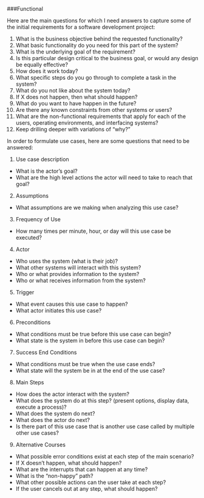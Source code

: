###Functional

Here are the main questions for which I need answers to capture some of the initial requirements for a software development project:

1. What is the business objective behind the requested functionality?
2. What basic functionality do you need for this part of the system?
3. What is the underlying goal of the requirement?
4. Is this particular design critical to the business goal, or would any design be equally effective?
5. How does it work today?
6. What specific steps do you go through to complete a task in the system?
7. What do you not like about the system today?
8. If X does not happen, then what should happen?
9. What do you want to have happen in the future?
10. Are there any known constraints from other systems or users?
11. What are the non-functional requirements that apply for each of the users, operating environments, and interfacing systems?
12. Keep drilling deeper with variations of “why?”

In order to formulate use cases, here are some questions that need to be answered:

1. Use case description
  * What is the actor’s goal?
  * What are the high level actions the actor will need to take to reach that goal?

2. Assumptions
  * What assumptions are we making when analyzing this use case?

3. Frequency of Use
  * How many times per minute, hour, or day will this use case be executed?

4. Actor
  * Who uses the system (what is their job)?
  * What other systems will interact with this system?
  * Who or what provides information to the system?
  * Who or what receives information from the system?

5. Trigger
  * What event causes this use case to happen?
  * What actor initiates this use case?

6. Preconditions
  * What conditions must be true before this use case can begin?
  * What state is the system in before this use case can begin?

7. Success End Conditions
  * What conditions must be true when the use case ends?
  * What state will the system be in at the end of the use case?

8. Main Steps
  * How does the actor interact with the system?
  * What does the system do at this step? (present options, display data, execute a process)?
  * What does the system do next?
  * What does the actor do next?
  * Is there part of this use case that is another use case called by multiple other use cases?

9. Alternative Courses
  * What possible error conditions exist at each step of the main scenario?
  * If X doesn’t happen, what should happen?
  * What are the interrupts that can happen at any time?
  * What is the “non-happy” path?
  * What other possible actions can the user take at each step?
  * If the user cancels out at any step, what should happen?

